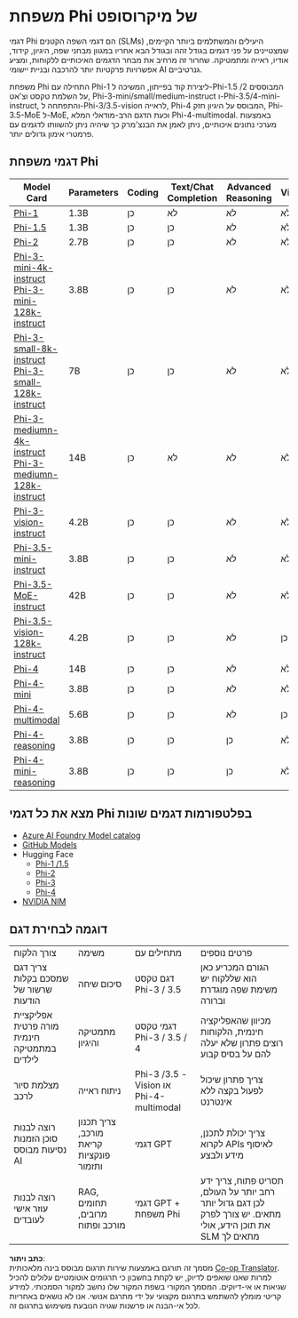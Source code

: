 <!--
CO_OP_TRANSLATOR_METADATA:
{
  "original_hash": "b5d936ffe4dfbab2244f6eb21b11f3b3",
  "translation_date": "2025-07-16T18:35:41+00:00",
  "source_file": "md/01.Introduction/01/01.PhiFamily.md",
  "language_code": "he"
}
-->
# משפחת Phi של מיקרוסופט

דגמי Phi הם דגמי השפה הקטנים (SLMs) היעילים והמשתלמים ביותר הקיימים, שמצטיינים על פני דגמים בגודל זהה ובגודל הבא אחריו במגוון מבחני שפה, היגיון, קידוד, אודיו, ראייה ומתמטיקה. שחרור זה מרחיב את מבחר הדגמים האיכותיים ללקוחות, ומציע אפשרויות פרקטיות יותר להרכבה ובניית יישומי AI גנרטיביים.

משפחת Phi התחילה עם Phi-1 ליצירת קוד בפייתון, המשיכה ל-Phi-1.5 /2 המבוססים על השלמת טקסט וצ'אט, Phi-3-mini/small/medium-instruct ו-Phi-3.5/4-mini-instruct, והתפתחה ל-Phi-3/3.5-vision לראייה, Phi-4 המבוסס על היגיון חזק, Phi-3.5-MoE ל-MoE, וכעת הדגם הרב-מודאלי המלא Phi-4-multimodal. באמצעות מערכי נתונים איכותיים, ניתן לאמן את הבנצ'מרק כך שיהיה ניתן להשוותו לדגמים עם פרמטרי אימון גדולים יותר.

## דגמי משפחת Phi

<div style="font-size:8px">

| Model Card |Parameters|Coding|Text/Chat Completion|Advanced Reasoning| Vision | Audio | MoE
| - | -  | - | - |- |- |- |- |
|[Phi-1](https://huggingface.co/microsoft/phi-1)|1.3B| כן| לא | לא |לא |לא |לא |
|[Phi-1.5](https://huggingface.co/microsoft/phi-1_5)|1.3B| כן|כן| לא |לא |לא |לא |
|[Phi-2](https://huggingface.co/microsoft/phi-1_5)|2.7B| כן|כן| לא |לא |לא |לא |
|[Phi-3-mini-4k-instruct](https://huggingface.co/microsoft/Phi-3-mini-4k-instruct)<br/>[Phi-3-mini-128k-instruct](https://huggingface.co/microsoft/Phi-3-mini-128k-instruct)|3.8B| כן|כן| לא |לא |לא |לא |
|[Phi-3-small-8k-instruct](https://huggingface.co/microsoft/Phi-3-small-8k-instruct)<br/>[Phi-3-small-128k-instruct](https://huggingface.co/microsoft/Phi-3-small-128k-instruct)<br/>|7B| כן|כן| לא |לא |לא |לא |
|[Phi-3-mediumn-4k-instruct](https://huggingface.co/microsoft/Phi-3-medium-4k-instruct)<br>[Phi-3-mediumn-128k-instruct](https://huggingface.co/microsoft/Phi-3-medium-128k-instruct)|14B|כן|לא| לא |לא |לא |לא |
|[Phi-3-vision-instruct](https://huggingface.co/microsoft/Phi-3-vision-128k-instruct)|4.2B|כן|כן|לא |לא |לא |לא |
|[Phi-3.5-mini-instruct](https://huggingface.co/microsoft/Phi-3.5-mini-instruct)|3.8B|כן|כן| לא |לא |לא |לא |
|[Phi-3.5-MoE-instruct](https://huggingface.co/microsoft/Phi-3.5-MoE-instruct)|42B|כן|כן| לא |לא |לא |כן |
|[Phi-3.5-vision-128k-instruct](https://huggingface.co/microsoft/Phi-3.5-vision-instruct)|4.2B|כן|כן| לא |כן |לא |לא |
|[Phi-4](https://huggingface.co/microsoft/phi-4)|14B|כן|כן| לא |לא |לא |לא |
|[Phi-4-mini](https://huggingface.co/microsoft/Phi-4-mini-instruct)|3.8B|כן|כן| לא |לא |לא |לא |
|[Phi-4-multimodal](https://huggingface.co/microsoft/Phi-4-multimodal-instruct)|5.6B|כן|כן| לא |כן |כן |לא |
|[Phi-4-reasoning](../../../../../md/01.Introduction/01)|3.8B|כן|כן| כן |לא |לא |לא |
|[Phi-4-mini-reasoning](../../../../../md/01.Introduction/01)|3.8B|כן|כן| כן |לא |לא |לא |

</div>

## **מצא את כל דגמי Phi בפלטפורמות דגמים שונות**

- [Azure AI Foundry Model catalog](https://ai.azure.com/explore/models?selectedCollection=phi)
- [GitHub Models](https://github.com/marketplace?query=Phi&type=models)
- Hugging Face
  - [Phi-1 /1.5](https://huggingface.co/collections/microsoft/phi-1-6626e29134744e94e222d572)
  - [Phi-2](https://huggingface.co/microsoft/phi-2)
  - [Phi-3](https://huggingface.co/collections/microsoft/phi-3-6626e15e9585a200d2d761e3)
  - [Phi-4](https://huggingface.co/collections/microsoft/phi-4-677e9380e514feb5577a40e4) 
- [NVIDIA NIM](https://build.nvidia.com/search?q=Phi)

## דוגמה לבחירת דגם

| | | | |
|-|-|-|-|
|צורך הלקוח|משימה|מתחילים עם|פרטים נוספים|
|צריך דגם שמסכם בקלות שרשור של הודעות|סיכום שיחה|דגם טקסט Phi-3 / 3.5|הגורם המכריע כאן הוא שללקוח יש משימת שפה מוגדרת וברורה|
|אפליקציית מורה פרטית חינמית במתמטיקה לילדים|מתמטיקה והיגיון|דגמי טקסט Phi-3 / 3.5 / 4|מכיוון שהאפליקציה חינמית, הלקוחות רוצים פתרון שלא יעלה להם על בסיס קבוע|
|מצלמת סיור לרכב|ניתוח ראייה|Phi-3 /3.5 -Vision או Phi-4-multimodal|צריך פתרון שיכול לפעול בקצה ללא אינטרנט|
|רוצה לבנות סוכן הזמנות נסיעות מבוסס AI|צריך תכנון מורכב, קריאת פונקציות ותזמור|דגמי GPT|צריך יכולת לתכנן, לקרוא APIs לאיסוף מידע ולבצע|
|רוצה לבנות עוזר אישי לעובדים|RAG, תחומים מרובים, מורכב ופתוח|דגמי GPT + משפחת Phi|תסריט פתוח, צריך ידע רחב יותר על העולם, לכן דגם גדול יותר מתאים. יש צורך לפרק את תוכן הידע, אולי SLM מתאים לך|

**כתב ויתור**:  
מסמך זה תורגם באמצעות שירות תרגום מבוסס בינה מלאכותית [Co-op Translator](https://github.com/Azure/co-op-translator). למרות שאנו שואפים לדיוק, יש לקחת בחשבון כי תרגומים אוטומטיים עלולים להכיל שגיאות או אי-דיוקים. המסמך המקורי בשפת המקור שלו נחשב למקור הסמכותי. למידע קריטי מומלץ להשתמש בתרגום מקצועי על ידי מתרגם אנושי. אנו לא נושאים באחריות לכל אי-הבנה או פרשנות שגויה הנובעת משימוש בתרגום זה.